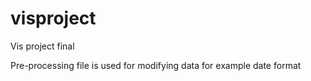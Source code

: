# visproject
Vis project final

Pre-processing file is used for modifying data for example date format
